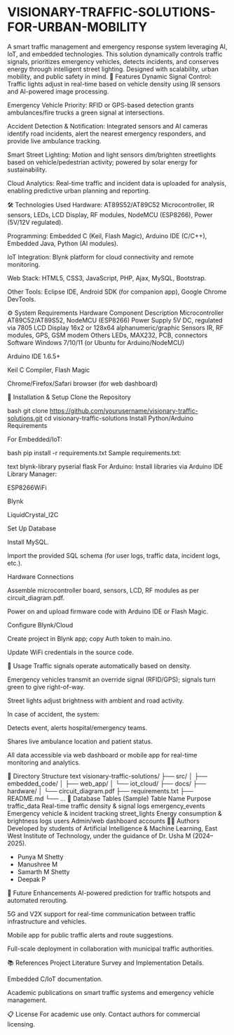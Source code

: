 # VISIONARY-TRAFFIC-SOLUTIONS-FOR-URBAN-MOBILITY
A smart traffic management and emergency response system leveraging AI, IoT, and embedded technologies. This solution dynamically controls traffic signals, prioritizes emergency vehicles, detects incidents, and conserves energy through intelligent street lighting. Designed with scalability, urban mobility, and public safety in mind.
🚦 Features
Dynamic Signal Control: Traffic lights adjust in real-time based on vehicle density using IR sensors and AI-powered image processing.

Emergency Vehicle Priority: RFID or GPS-based detection grants ambulances/fire trucks a green signal at intersections.

Accident Detection & Notification: Integrated sensors and AI cameras identify road incidents, alert the nearest emergency responders, and provide live ambulance tracking.

Smart Street Lighting: Motion and light sensors dim/brighten streetlights based on vehicle/pedestrian activity; powered by solar energy for sustainability.

Cloud Analytics: Real-time traffic and incident data is uploaded for analysis, enabling predictive urban planning and reporting.

🛠️ Technologies Used
Hardware: AT89S52/AT89C52 Microcontroller, IR sensors, LEDs, LCD Display, RF modules, NodeMCU (ESP8266), Power (5V/12V regulated).

Programming: Embedded C (Keil, Flash Magic), Arduino IDE (C/C++), Embedded Java, Python (AI modules).

IoT Integration: Blynk platform for cloud connectivity and remote monitoring.

Web Stack: HTML5, CSS3, JavaScript, PHP, Ajax, MySQL, Bootstrap.

Other Tools: Eclipse IDE, Android SDK (for companion app), Google Chrome DevTools.

⚙️ System Requirements
Hardware
Component	Description
Microcontroller	AT89C52/AT89S52, NodeMCU (ESP8266)
Power Supply	5V DC, regulated via 7805
LCD Display	16x2 or 128x64 alphanumeric/graphic
Sensors	IR, RF modules, GPS, GSM modem
Others	LEDs, MAX232, PCB, connectors
Software
Windows 7/10/11 (or Ubuntu for Arduino/NodeMCU)

Arduino IDE 1.6.5+

Keil C Compiler, Flash Magic

Chrome/Firefox/Safari browser (for web dashboard)

🔧 Installation & Setup
Clone the Repository

bash
git clone https://github.com/yourusername/visionary-traffic-solutions.git
cd visionary-traffic-solutions
Install Python/Arduino Requirements

For Embedded/IoT:

bash
pip install -r requirements.txt
Sample requirements.txt:

text
blynk-library
pyserial
flask
For Arduino: Install libraries via Arduino IDE Library Manager:

ESP8266WiFi

Blynk

LiquidCrystal_I2C

Set Up Database

Install MySQL.

Import the provided SQL schema (for user logs, traffic data, incident logs, etc.).

Hardware Connections

Assemble microcontroller board, sensors, LCD, RF modules as per circuit_diagram.pdf.

Power on and upload firmware code with Arduino IDE or Flash Magic.

Configure Blynk/Cloud

Create project in Blynk app; copy Auth token to main.ino.

Update WiFi credentials in the source code.

🚀 Usage
Traffic signals operate automatically based on density.

Emergency vehicles transmit an override signal (RFID/GPS); signals turn green to give right-of-way.

Street lights adjust brightness with ambient and road activity.

In case of accident, the system:

Detects event, alerts hospital/emergency teams.

Shares live ambulance location and patient status.

All data accessible via web dashboard or mobile app for real-time monitoring and analytics.

📂 Directory Structure
text
visionary-traffic-solutions/
├── src/
│   ├── embedded_code/
│   ├── web_app/
│   └── iot_cloud/
├── docs/
├── hardware/
│   └── circuit_diagram.pdf
├── requirements.txt
├── README.md
└── ...
📝 Database Tables (Sample)
Table Name	Purpose
traffic_data	Real-time traffic density & signal logs
emergency_events	Emergency vehicle & incident tracking
street_lights	Energy consumption & brightness logs
users	Admin/web dashboard accounts
👩‍💻 Authors
Developed by students of Artificial Intelligence & Machine Learning, East West Institute of Technology, under the guidance of Dr. Usha M (2024–2025).

- Punya M Shetty 
- Manushree M  
- Samarth M Shetty 
- Deepak P 

🚧 Future Enhancements
AI-powered prediction for traffic hotspots and automated rerouting.

5G and V2X support for real-time communication between traffic infrastructure and vehicles.

Mobile app for public traffic alerts and route suggestions.

Full-scale deployment in collaboration with municipal traffic authorities.

📚 References
Project Literature Survey and Implementation Details.

Embedded C/IoT documentation.

Academic publications on smart traffic systems and emergency vehicle management.

📋 License
For academic use only. Contact authors for commercial licensing.
